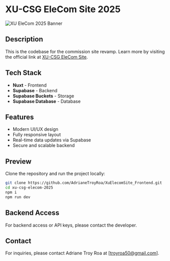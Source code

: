 # XU-CSG EleCom Site 2025

![XU EleCom 2025 Banner](https://vdhtlmptdfpbtenigido.supabase.co/storage/v1/object/public/post-thumbnails/banner%20(fb).png)

## Description
This is the codebase for the commission site revamp. Learn more by visiting the official link at [XU-CSG EleCom Site](https://xucsg-elecom.netlify.app).

## Tech Stack
- **Nuxt** - Frontend
- **Supabase** - Backend
- **Supabase Buckets** - Storage
- **Supabase Database** - Database

## Features
- Modern UI/UX design
- Fully responsive layout
- Real-time data updates via Supabase
- Secure and scalable backend

## Preview
Clone the repository and run the project locally:

```bash
git clone https://github.com/AdrianeTroyRoa/XuElecomSite_Frontend.git
cd xu-csg-elecom-2025
npm i
npm run dev
```

## Backend Access
For backend access or API keys, please contact the developer.

## Contact
For inquiries, please contact Adriane Troy Roa at [troyroa50@gmail.com].
